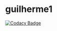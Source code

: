 # guilherme1

[![Codacy Badge](https://api.codacy.com/project/badge/Grade/382342b9b05e4cb6a605b270ba36d06c)](https://app.codacy.com/gh/Guipo1/guilherme1?utm_source=github.com&utm_medium=referral&utm_content=Guipo1/guilherme1&utm_campaign=Badge_Grade)